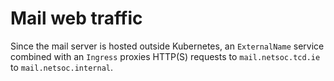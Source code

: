 # Mail web traffic

Since the mail server is hosted outside Kubernetes, an `ExternalName` service combined with an `Ingress` proxies HTTP(S)
requests to `mail.netsoc.tcd.ie` to `mail.netsoc.internal`.
